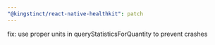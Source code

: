 ```yaml
---
"@kingstinct/react-native-healthkit": patch
---
```


fix: use proper units in queryStatisticsForQuantity to prevent crashes
